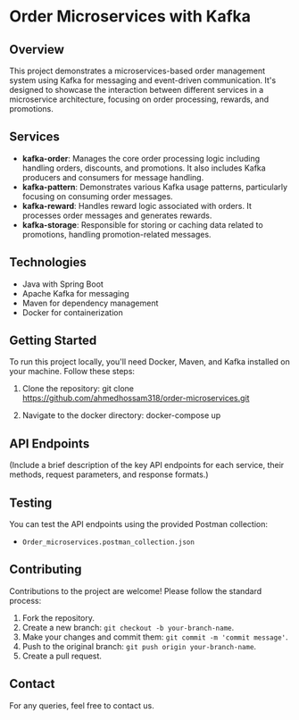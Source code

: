 # Order Microservices with Kafka

## Overview
This project demonstrates a microservices-based order management system using Kafka for messaging and event-driven communication. It's designed to showcase the interaction between different services in a microservice architecture, focusing on order processing, rewards, and promotions.

## Services
- **kafka-order**: Manages the core order processing logic including handling orders, discounts, and promotions. It also includes Kafka producers and consumers for message handling.
- **kafka-pattern**: Demonstrates various Kafka usage patterns, particularly focusing on consuming order messages.
- **kafka-reward**: Handles reward logic associated with orders. It processes order messages and generates rewards.
- **kafka-storage**: Responsible for storing or caching data related to promotions, handling promotion-related messages.

## Technologies
- Java with Spring Boot
- Apache Kafka for messaging
- Maven for dependency management
- Docker for containerization

## Getting Started
To run this project locally, you'll need Docker, Maven, and Kafka installed on your machine. Follow these steps:

1. Clone the repository:
 git clone https://github.com/ahmedhossam318/order-microservices.git

2. Navigate to the docker directory:
 docker-compose up


## API Endpoints
(Include a brief description of the key API endpoints for each service, their methods, request parameters, and response formats.)

## Testing
You can test the API endpoints using the provided Postman collection:
- `Order_microservices.postman_collection.json`

## Contributing
Contributions to the project are welcome! Please follow the standard process:
1. Fork the repository.
2. Create a new branch: `git checkout -b your-branch-name`.
3. Make your changes and commit them: `git commit -m 'commit message'`.
4. Push to the original branch: `git push origin your-branch-name`.
5. Create a pull request.


## Contact
For any queries, feel free to contact us.
 
